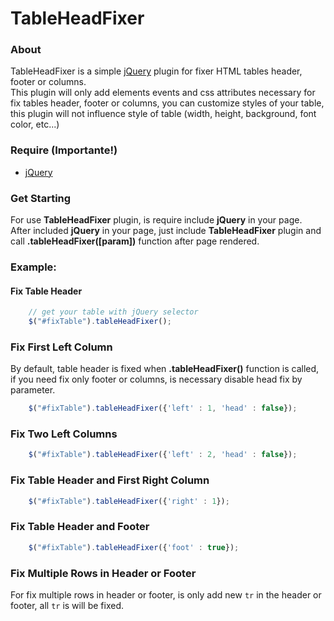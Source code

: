 # TableHeadFixer
### About
TableHeadFixer is a simple [jQuery](http:/jquery.com/ "jQuery") plugin for fixer HTML tables header, footer or columns.<br/>
This plugin will only add elements events and css attributes necessary for fix tables header, footer or columns, you can customize styles of your table, this plugin will not influence style of table (width, height, background, font color, etc...)

### Require (Importante!)
- [jQuery](http:/jquery.com/ "jQuery")

### Get Starting
For use <b>TableHeadFixer</b> plugin, is require include <b>jQuery</b> in your page.<br/>
After included <b>jQuery</b> in your page, just include <b>TableHeadFixer</b> plugin and call <b>.tableHeadFixer([param])</b> function after page rendered.

### Example:
#### Fix Table Header
```javascript
    // get your table with jQuery selector
    $("#fixTable").tableHeadFixer();
```

### Fix First Left Column
By default, table header is fixed when <b>.tableHeadFixer()</b> function is called, if you need fix only footer or columns, is necessary disable head fix by parameter.
```javascript
	$("#fixTable").tableHeadFixer({'left' : 1, 'head' : false});
```

### Fix Two Left Columns
```javascript
	$("#fixTable").tableHeadFixer({'left' : 2, 'head' : false});
```

### Fix Table Header and First Right Column
```javascript
	$("#fixTable").tableHeadFixer({'right' : 1});
```

### Fix Table Header and Footer
```javascript
	$("#fixTable").tableHeadFixer({'foot' : true});
```

### Fix Multiple Rows in Header or Footer
For fix multiple rows in header or footer, is only add new <code>tr</code> in the header or footer, all <code>tr</code> is will be fixed.